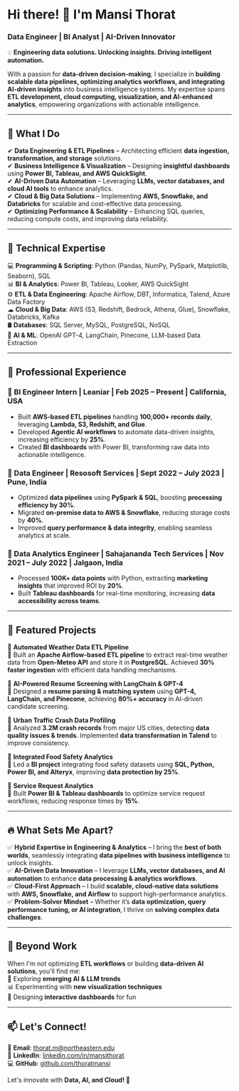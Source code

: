 # **Hi there! 👋 I'm Mansi Thorat**  
### **Data Engineer | BI Analyst | AI-Driven Innovator**  

💡 **Engineering data solutions. Unlocking insights. Driving intelligent automation.**  

With a passion for **data-driven decision-making**, I specialize in **building scalable data pipelines, optimizing analytics workflows, and integrating AI-driven insights** into business intelligence systems. My expertise spans **ETL development, cloud computing, visualization, and AI-enhanced analytics**, empowering organizations with actionable intelligence.  

---

## **🚀 What I Do**  
✔ **Data Engineering & ETL Pipelines** – Architecting efficient **data ingestion, transformation, and storage** solutions.  
✔ **Business Intelligence & Visualization** – Designing **insightful dashboards** using **Power BI, Tableau, and AWS QuickSight**.  
✔ **AI-Driven Data Automation** – Leveraging **LLMs, vector databases, and cloud AI tools** to enhance analytics.  
✔ **Cloud & Big Data Solutions** – Implementing **AWS, Snowflake, and Databricks** for scalable and cost-effective data processing.  
✔ **Optimizing Performance & Scalability** – Enhancing SQL queries, reducing compute costs, and improving data reliability.  

---

## **🔹 Technical Expertise**  
💻 **Programming & Scripting**: Python (Pandas, NumPy, PySpark, Matplotlib, Seaborn), SQL  
📊 **BI & Analytics**: Power BI, Tableau, Looker, AWS QuickSight  
⚙️ **ETL & Data Engineering**: Apache Airflow, DBT, Informatica, Talend, Azure Data Factory  
☁ **Cloud & Big Data**: AWS (S3, Redshift, Bedrock, Athena, Glue), Snowflake, Databricks, Kafka  
🛢 **Databases**: SQL Server, MySQL, PostgreSQL, NoSQL  
🤖 **AI & ML**: OpenAI GPT-4, LangChain, Pinecone, LLM-based Data Extraction  

---

## **💼 Professional Experience**  
### **🔹 BI Engineer Intern | Leaniar | Feb 2025 – Present | California, USA**  
- Built **AWS-based ETL pipelines** handling **100,000+ records daily**, leveraging **Lambda, S3, Redshift, and Glue**.  
- Developed **Agentic AI workflows** to automate data-driven insights, increasing efficiency by **25%**.  
- Created **BI dashboards** with Power BI, transforming raw data into actionable intelligence.  

### **🔹 Data Engineer | Resosoft Services | Sept 2022 – July 2023 | Pune, India**  
- Optimized **data pipelines** using **PySpark & SQL**, boosting **processing efficiency by 30%**.  
- Migrated **on-premise data to AWS & Snowflake**, reducing storage costs by **40%**.  
- Improved **query performance & data integrity**, enabling seamless analytics at scale.  

### **🔹 Data Analytics Engineer | Sahajananda Tech Services | Nov 2021 – July 2022 | Jalgaon, India**  
- Processed **100K+ data points** with Python, extracting **marketing insights** that improved ROI by **20%**.  
- Built **Tableau dashboards** for real-time monitoring, increasing **data accessibility across teams**.  

---

## **📌 Featured Projects**  
🔹 **Automated Weather Data ETL Pipeline**  
📍 Built an **Apache Airflow-based ETL pipeline** to extract real-time weather data from **Open-Meteo API** and store it in **PostgreSQL**. Achieved **30% faster ingestion** with efficient data handling mechanisms.  

🔹 **AI-Powered Resume Screening with LangChain & GPT-4**  
📍 Designed a **resume parsing & matching system** using **GPT-4, LangChain, and Pinecone**, achieving **80%+ accuracy** in AI-driven candidate screening.  

🔹 **Urban Traffic Crash Data Profiling**  
📍 Analyzed **3.2M crash records** from major US cities, detecting **data quality issues & trends**. Implemented **data transformation in Talend** to improve consistency.  

🔹 **Integrated Food Safety Analytics**  
📍 Led a **BI project** integrating food safety datasets using **SQL, Python, Power BI, and Alteryx**, improving **data protection by 25%**.  

🔹 **Service Request Analytics**  
📍 Built **Power BI & Tableau dashboards** to optimize service request workflows, reducing response times by **15%**.  

---

## **🔥 What Sets Me Apart?**  
✅ **Hybrid Expertise in Engineering & Analytics** – I bring the **best of both worlds**, seamlessly integrating **data pipelines with business intelligence** to unlock insights.  
✅ **AI-Driven Data Innovation** – I leverage **LLMs, vector databases, and AI automation** to enhance **data processing & analytics workflows**.  
✅ **Cloud-First Approach** – I build **scalable, cloud-native data solutions** with **AWS, Snowflake, and Airflow** to support high-performance analytics.  
✅ **Problem-Solver Mindset** – Whether it’s **data optimization, query performance tuning, or AI integration**, I thrive on **solving complex data challenges**.  

---

## **🌟 Beyond Work**  
When I'm not optimizing **ETL workflows** or building **data-driven AI solutions**, you'll find me:  
🚀 Exploring **emerging AI & LLM trends**  
📊 Experimenting with **new visualization techniques**  
🎨 Designing **interactive dashboards** for fun  

---

## **📫 Let's Connect!**  
📧 **Email**: thorat.m@northeastern.edu  
🔗 **LinkedIn**: [linkedin.com/in/mansithorat](https://www.linkedin.com/in/mansithorat/)  
💻 **GitHub**: [github.com/thoratmansi](https://github.com/thoratmansi?tab=repositories)  

Let's innovate with **Data, AI, and Cloud! 🚀**  
